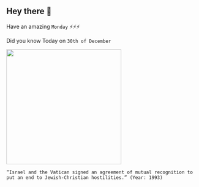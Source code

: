 ## Hey there 👋
Have an amazing `Monday` ⚡⚡⚡

Did you know Today on `30th of December`
 
 [<img src="https://www.thejc.com/image/policy:1.84095:1480905719/pope-peres.jpg" width="300" />](https://www.thejc.com/on-this-day-israel-and-the-vatican-establish-diplomatic-relations-1.20267) 
 ```
“Israel and the Vatican signed an agreement of mutual recognition to put an end to Jewish-Christian hostilities.” (Year: 1993)
```
